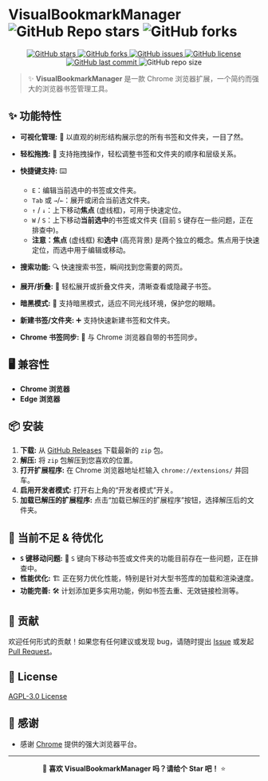 # VisualBookmarkManager ![GitHub Repo stars](https://img.shields.io/github/stars/Liu8Can/VisualBookmarkManage?style=social) ![GitHub forks](https://img.shields.io/github/forks/Liu8Can/VisualBookmarkManage?style=social)

<p align="center">
  <a href="https://github.com/Liu8Can/VisualBookmarkManage">
    <img src="https://img.shields.io/github/stars/Liu8Can/VisualBookmarkManage?style=for-the-badge&logo=github&color=brightgreen" alt="GitHub stars">
  </a>
  <a href="https://github.com/Liu8Can/VisualBookmarkManage/fork">
    <img src="https://img.shields.io/github/forks/Liu8Can/VisualBookmarkManage?style=for-the-badge&logo=github&color=blue" alt="GitHub forks">
  </a>
  <a href="https://github.com/Liu8Can/VisualBookmarkManage/issues">
    <img src="https://img.shields.io/github/issues/Liu8Can/VisualBookmarkManage?style=for-the-badge&logo=github&color=red" alt="GitHub issues">
  </a>
  <a href="https://github.com/Liu8Can/VisualBookmarkManage/blob/main/LICENSE">
  <img src="https://img.shields.io/github/license/Liu8Can/VisualBookmarkManage?style=for-the-badge&logo=github&color=blueviolet" alt="GitHub license">
</a>
  <a href="https://github.com/Liu8Can/VisualBookmarkManage">
    <img src="https://img.shields.io/github/last-commit/Liu8Can/VisualBookmarkManage?style=for-the-badge&logo=git&color=orange" alt="GitHub last commit">
  </a>
  <img src="https://img.shields.io/github/repo-size/Liu8Can/VisualBookmarkManage?style=for-the-badge&logo=github&color=yellow" alt="GitHub repo size">
</p>

> ✨ **VisualBookmarkManager** 是一款 Chrome 浏览器扩展，一个简约而强大的浏览器书签管理工具。

## ✨ 功能特性

* **可视化管理:** 🎨 以直观的树形结构展示您的所有书签和文件夹，一目了然。
* **轻松拖拽:** 🚀 支持拖拽操作，轻松调整书签和文件夹的顺序和层级关系。
* **快捷键支持:** ⌨️

  * `E`：编辑当前选中的书签或文件夹。
  * `Tab` 或 `→`/`←`：展开或闭合当前选文件夹。
  * `↑` / `↓`：上下移动**焦点** (虚线框)，可用于快速定位。
  * `W` / `S`：上下移动**当前选中**的书签或文件夹 (目前 `S` 键存在一些问题，正在排查中)。
  * **注意：焦点** (虚线框) 和**选中** (高亮背景) 是两个独立的概念。焦点用于快速定位，而选中用于编辑或移动。
* **搜索功能:** 🔍 快速搜索书签，瞬间找到您需要的网页。
* **展开/折叠:** 📂  轻松展开或折叠文件夹，清晰查看或隐藏子书签。
* **暗黑模式:**  🌚 支持暗黑模式，适应不同光线环境，保护您的眼睛。
* **新建书签/文件夹:**  ➕ 支持快速新建书签和文件夹。
* **Chrome 书签同步:** 🔄 与 Chrome 浏览器自带的书签同步。

## 🖥️ 兼容性

* **Chrome 浏览器**
* **Edge 浏览器**

## 📦 安装

1. **下载:**  从 [GitHub Releases](https://github.com/Liu8Can/VisualBookmarkManage/releases) 下载最新的 `zip` 包。
2. **解压:**  将 `zip` 包解压到您喜欢的位置。
3. **打开扩展程序:**  在 Chrome 浏览器地址栏输入 `chrome://extensions/` 并回车。
4. **启用开发者模式:**  打开右上角的“开发者模式”开关。
5. **加载已解压的扩展程序:**  点击“加载已解压的扩展程序”按钮，选择解压后的文件夹。

## 🚧 当前不足 & 待优化

* **`S` 键移动问题:**  🙁  `S` 键向下移动书签或文件夹的功能目前存在一些问题，正在排查中。
* **性能优化:**  🏗️ 正在努力优化性能，特别是针对大型书签库的加载和渲染速度。
* **功能完善:**  🛠️ 计划添加更多实用功能，例如书签去重、无效链接检测等。

## 🤝 贡献

欢迎任何形式的贡献！如果您有任何建议或发现 bug，请随时提出 [Issue](https://github.com/Liu8Can/VisualBookmarkManage/issues) 或发起 [Pull Request](https://github.com/Liu8Can/VisualBookmarkManage/pulls)。

## 📄 License

[AGPL-3.0 License](LICENSE)

## 🙏 感谢

* 感谢 [Chrome](https://www.google.com/chrome/) 提供的强大浏览器平台。

---

<p align="center">
💖 <b>喜欢 VisualBookmarkManager 吗？请给个 Star 吧！</b> ⭐
</p>
